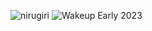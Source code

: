 ![nirugiri](https://img.shields.io/static/v1?label=nirugiri&message=1295425&color=ff69b4)
![Wakeup Early 2023](https://img.shields.io/badge/Wakeup_Early_2023-9/10-blue)
